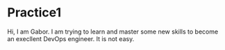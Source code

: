 # Practice1

Hi, I am Gabor.
I am trying to learn and master some new skills to become an execllent DevOps engineer.
It is not easy. 
